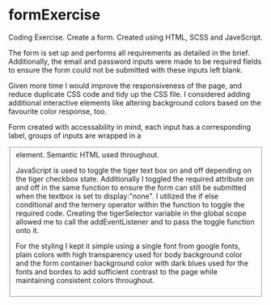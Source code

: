# formExercise
Coding Exercise. Create a form.
Created using HTML, SCSS and JaveScript.

The form is set up and performs all requirements as detailed in the brief. Additionally, the email and password inputs were made to be required fields to ensure the form could not be submitted with these inputs left blank.

Given more time I would improve the responsiveness of the page, and reduce duplicate CSS code and tidy up the CSS file. I considered adding additional interactive elements like altering background colors based on the favourite color response, too. 

Form created with accessability in mind, each input has a corresponding label, groups of inputs are wrapped in a <fieldset> element. Semantic HTML used throughout. 
 
JavaScript is used to toggle the tiger text box on and off depending on the tiger checkbox state. Additionally I toggled the required attribute on and off in the same function to ensure the form can still be submitted when the textbox is set to display:"none". I utilized the if else conditional and the ternery operator within the function to toggle the required code. Creating the tigerSelector variable in the global scope allowed me to call the addEventListener and to pass the toggle function onto it.

For the styling I kept it simple using a single font from google fonts, plain colors with high transparency used for body background color and the form container background color with dark blues used for the fonts and bordes to add sufficient contrast to the page while maintaining consistent colors throughout. 
